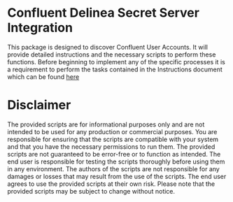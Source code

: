 # Confluent Delinea Secret Server Integration

  

This package is designed to discover Confluent User Accounts. It will provide detailed instructions and the necessary scripts to perform these functions. Before beginning to implement any of the specific processes it is a requirement to perform the tasks contained in the Instructions document which can be found [here](./Instructions.md)

  

# Disclaimer

  

The provided scripts are for informational purposes only and are not intended to be used for any production or commercial purposes. You are responsible for ensuring that the scripts are compatible with your system and that you have the necessary permissions to run them. The provided scripts are not guaranteed to be error-free or to function as intended. The end user is responsible for testing the scripts thoroughly before using them in any environment. The authors of the scripts are not responsible for any damages or losses that may result from the use of the scripts. The end user agrees to use the provided scripts at their own risk. Please note that the provided scripts may be subject to change without notice.